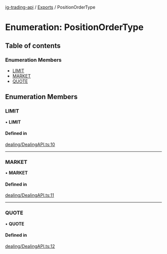 [ig-trading-api](../README.md) / [Exports](../modules.md) / PositionOrderType

# Enumeration: PositionOrderType

## Table of contents

### Enumeration Members

- [LIMIT](PositionOrderType.md#limit)
- [MARKET](PositionOrderType.md#market)
- [QUOTE](PositionOrderType.md#quote)

## Enumeration Members

### LIMIT

• **LIMIT**

#### Defined in

[dealing/DealingAPI.ts:10](https://github.com/bennycode/ig-trading-api/blob/0c7d281/src/dealing/DealingAPI.ts#L10)

---

### MARKET

• **MARKET**

#### Defined in

[dealing/DealingAPI.ts:11](https://github.com/bennycode/ig-trading-api/blob/0c7d281/src/dealing/DealingAPI.ts#L11)

---

### QUOTE

• **QUOTE**

#### Defined in

[dealing/DealingAPI.ts:12](https://github.com/bennycode/ig-trading-api/blob/0c7d281/src/dealing/DealingAPI.ts#L12)
